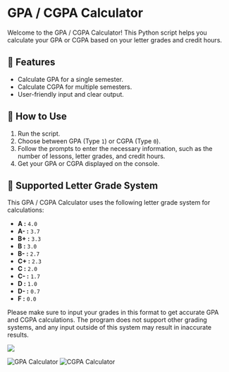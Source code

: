 # GPA / CGPA Calculator

Welcome to the GPA / CGPA Calculator! This Python script helps you calculate your GPA or CGPA based on your letter grades and credit hours.

## 🚀 Features

- Calculate GPA for a single semester.
- Calculate CGPA for multiple semesters.
- User-friendly input and clear output.

## 🎯 How to Use

1. Run the script.
2. Choose between GPA (Type `1`) or CGPA (Type `0`).
3. Follow the prompts to enter the necessary information, such as the number of lessons, letter grades, and credit hours.
4. Get your GPA or CGPA displayed on the console.

## 🌟 Supported Letter Grade System

This GPA / CGPA Calculator uses the following letter grade system for calculations:

- **A  :** `4.0`
- **A- :** `3.7`
- **B+ :** `3.3`
- **B  :** `3.0`
- **B- :** `2.7`
- **C+ :** `2.3`
- **C  :** `2.0`
- **C- :** `1.7`
- **D  :** `1.0`
- **D- :** `0.7`
- **F  :** `0.0`

Please make sure to input your grades in this format to get accurate GPA and CGPA calculations. The program does not support other grading systems, and any input outside of this system may result in inaccurate results.

![](https://media.giphy.com/media/v1.Y2lkPTc5MGI3NjExN3E1Y3RmMDBwNXdibG4zaWhiNG9zdncwMjltaTJvbGRtazYwdjJsZCZlcD12MV9pbnRlcm5hbF9naWZfYnlfaWQmY3Q9Zw/KAq5w47R9rmTuvWOWa/giphy.gif)

![GPA Calculator](https://img.shields.io/badge/GPA_Calculator-Interactive-brightgreen)
![CGPA Calculator](https://img.shields.io/badge/CGPA_Calculator-Advanced-blue)



